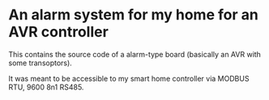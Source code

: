 An alarm system for my home for an AVR controller
=================================================

This contains the source code of a alarm-type board (basically an AVR with some transoptors).

It was meant to be accessible to my smart home controller via MODBUS RTU, 9600 8n1 RS485.